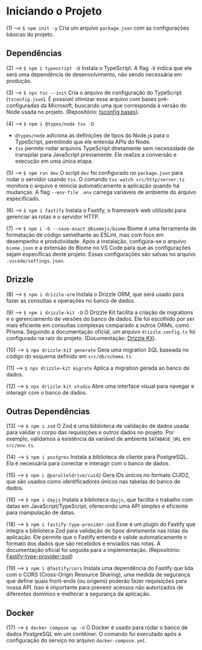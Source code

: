 # Iniciando o Projeto

(1) --> `$ npm init -y`
Cria um arquivo `package.json` com as configurações básicas do projeto.

## Dependências

(2) --> `$ npm i typescript -D`
Instala o TypeScript. A flag `-D` indica que ele será uma dependência de desenvolvimento, não sendo necessária em produção.

(3) --> `$ npx tsc --init`
Cria o arquivo de configuração do TypeScript (`tsconfig.json`). É possível otimizar esse arquivo com bases pré-configuradas da Microsoft, buscando uma que corresponda à versão do Node usada no projeto. (Repositório: [tsconfig bases](https://github.com/tsconfig/bases?tab=readme-ov-file)).

(4) --> `$ npm i @types/node tsx -D`
- `@types/node` adiciona as definições de tipos do Node.js para o TypeScript, permitindo que ele entenda APIs do Node.  
- `tsx` permite rodar arquivos TypeScript diretamente sem necessidade de transpilar para JavaScript previamente. Ele realiza a conversão e execução em uma única etapa.

(5) --> `$ npm run dev`
O script `dev` foi configurado no `package.json` para rodar o servidor usando `tsx`. O comando `tsx watch src/http/server.ts` monitora o arquivo e reinicia automaticamente a aplicação quando há mudanças.
A flag `--env-file .env` carrega variáveis de ambiente do arquivo especificado.

(6) --> `$ npm i fastify`
Instala o Fastify, o framework web utilizado para gerenciar as rotas e o servidor HTTP.

(7) --> `$ npm i -D --save-exact @biomejs/biome`
Biome é uma ferramenta de formatação de código semelhante ao ESLint, mas com foco em desempenho e produtividade. Após a instalação, configura-se o arquivo `biome.json` e a extensão do Biome no VS Code para que as configurações sejam específicas deste projeto. Essas configurações são salvas no arquivo `.vscode/settings.json`.

## Drizzle

(8) --> `$ npm i drizzle-orm`
Instala o Drizzle ORM, que será usado para fazer as consultas e operações no banco de dados.

(9) --> `$ npm i drizzle-kit -D`
O Drizzle Kit facilita a criação de migrations e o gerenciamento de versões do banco de dados. Ele foi escolhido por ser mais eficiente em consultas complexas comparado a outros ORMs, como Prisma. Seguindo a documentação oficial, um arquivo `drizzle.config.ts` foi configurado na raiz do projeto. (Documentação: [Drizzle Kit](https://orm.drizzle.team/kit-docs/overview)).

(10) --> `$ npx drizzle-kit generate`
Gera uma migration SQL baseada no código do esquema definido em `src/db/schema.ts`.

(11) --> `$ npx drizzle-kit migrate`
Aplica a migration gerada ao banco de dados.

(12) --> `$ npx drizzle-kit studio`
Abre uma interface visual para navegar e interagir com o banco de dados.

## Outras Dependências

(13) --> `$ npm i zod`
O Zod é uma biblioteca de validação de dados usada para validar o corpo das requisições e outros dados no projeto. Por exemplo, validamos a existência da variável de ambiente `DATABASE_URL` em `src/env.ts`.

(14) --> `$ npm i postgres`
Instala a biblioteca de cliente para PostgreSQL. Ela é necessária para conectar e interagir com o banco de dados.

(15) --> `$ npm i @paralleldrive/cuid2`
Gera IDs únicos no formato CUID2, que são usados como identificadores únicos nas tabelas do banco de dados.

(16) --> `$ npm i dayjs`
Instala a biblioteca `dayjs`, que facilita o trabalho com datas em JavaScript/TypeScript, oferecendo uma API simples e eficiente para manipulação de datas.

(18) --> `$ npm i fastify-type-provider-zod`
Esse é um plugin do Fastify que integra a biblioteca Zod para validação de tipos diretamente nas rotas da aplicação. Ele permite que o Fastify entenda e valide automaticamente o formato dos dados que são recebidos e enviados nas rotas. A documentação oficial foi seguida para a implementação. (Repositório: [Fastify-type-provider-zod](https://github.com/turkerdev/fastify-type-provider-zod))

(19) --> `$ npm i @fastify/cors`
Instala uma dependência do Fastify que lida com o CORS (Cross-Origin Resource Sharing), uma medida de segurança que define quais front-ends (ou origens) poderão fazer requisições para nossa API. Isso é importante para prevenir acessos não autorizados de diferentes domínios e melhorar a segurança da aplicação.

## Docker

(17) --> `$ docker compose up -d`
O Docker é usado para rodar o banco de dados PostgreSQL em um contêiner. O comando foi executado após a configuração do serviço no arquivo `docker-compose.yml`.
